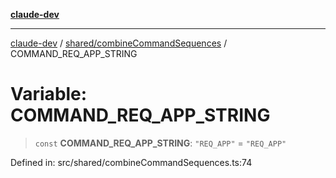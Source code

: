 [**claude-dev**](../../../README.md)

***

[claude-dev](../../../README.md) / [shared/combineCommandSequences](../README.md) / COMMAND\_REQ\_APP\_STRING

# Variable: COMMAND\_REQ\_APP\_STRING

> `const` **COMMAND\_REQ\_APP\_STRING**: `"REQ_APP"` = `"REQ_APP"`

Defined in: src/shared/combineCommandSequences.ts:74
